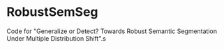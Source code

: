 # RobustSemSeg
Code for "Generalize or Detect? Towards Robust Semantic Segmentation Under Multiple Distribution Shift".s

